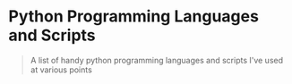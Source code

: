 # Python Programming Languages and Scripts

> A list of handy python programming languages and scripts I've used at various points

